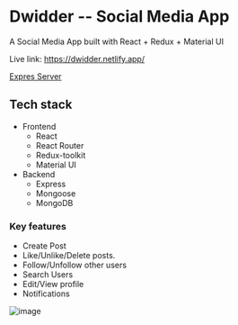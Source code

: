 
#  Dwidder -- Social Media App
A Social Media App built with React + Redux + Material UI      

Live link: https://dwidder.netlify.app/      

[Expres Server](https://github.com/MdBilal420/socialmedia-backend)

## Tech stack
- Frontend
  + React
  + React Router
  + Redux-toolkit
  + Material UI
- Backend
  + Express
  + Mongoose
  + MongoDB

### Key features
- Create Post
- Like/Unlike/Delete posts.
- Follow/Unfollow other users
- Search Users
- Edit/View profile
- Notifications


![image](https://user-images.githubusercontent.com/29103125/127399293-f5f89f19-2ce5-4b3c-b453-a9802d24d56e.png)
